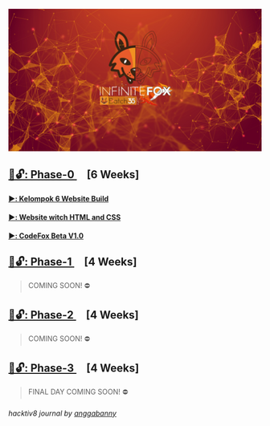 ![alt text](https://github.com/anggabanny/Hacktiv8_Immersive/blob/master/Handbook/img_/initeFx.jpg "Hacktiv8 Batch-35")

## [📁🔓: Phase-0 ](https://github.com/anggabanny/Hacktiv8_Immersive/tree/master/phase0) &nbsp; &nbsp; [6 Weeks]
#### [▶️: Kelompok 6 Website Build ](https://github.com/anggabanny/infinitefoxkel6.github.io)
#### [▶️: Website witch HTML and CSS ](https://anggabanny.github.io/)
#### [▶️: CodeFox Beta V1.0](https://github.com/anggabanny/codefox.github.io)

## [📁🔓: Phase-1 ](https://hacktiv8.com/fullstack/apply/) &nbsp; &nbsp; [4 Weeks]
> COMING SOON! ⛔
## [📁🔓: Phase-2 ](https://hacktiv8.com/fullstack/apply/) &nbsp; &nbsp; [4 Weeks]
> COMING SOON! ⛔
## [📁🔓: Phase-3 ](https://hacktiv8.com/fullstack/apply/) &nbsp; &nbsp; [4 Weeks]
> FINAL DAY COMING SOON! ⛔

<h6>hacktiv8 journal by <a href ='https://github.com/anggabanny'>anggabanny</a></h6>